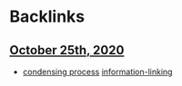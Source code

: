 
# Backlinks
## [October 25th, 2020](<October 25th, 2020.md>)
- [condensing process](<condensing process.md>) [information-linking](<information-linking.md>)

